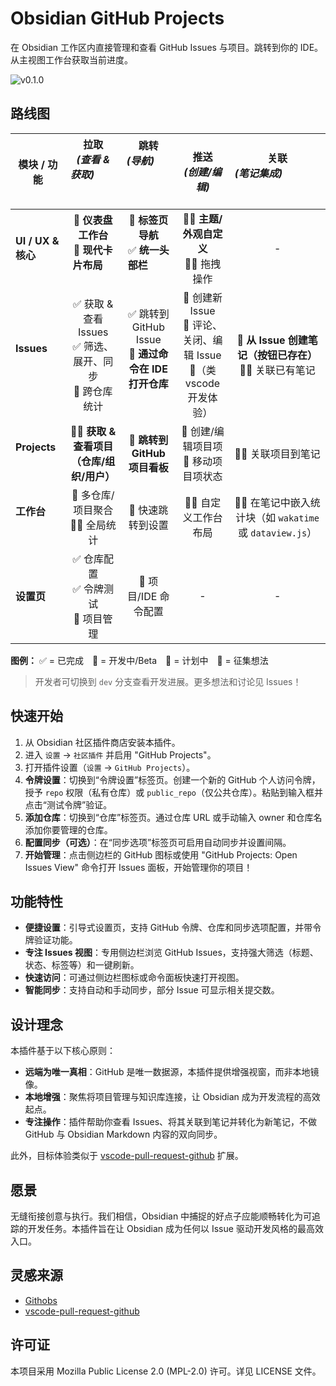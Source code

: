 
# Obsidian GitHub Projects

在 Obsidian 工作区内直接管理和查看 GitHub Issues 与项目。跳转到你的 IDE。从主视图工作台获取当前进度。

<!-- ![beta-preview](./assets/beta.png) -->

![v0.1.0](./assets/0.1.0.png)

<!-- > 关于截图：上图展示了本插件的 beta 愿景，包括主工作台视图。首个版本重点提供强大的侧边栏功能（如右侧所示）。工作台及其他功能已在开发中（分支：dev），即将推出！ -->

## 路线图

| 模块 / 功能              |      **拉取**<br>*(查看 & 获取)*                                      |  **跳转**<br>*(导航)*                                           |                                  **推送**<br>*(创建/编辑)*                                   |   **关联**<br>*(笔记集成)*                                      |
| ------------------------ | :--------------------------------------------------------------------: | :-----------------------------------------------------------------: | :--------------------------------------------------------------------------------------------: | :---------------------------------------------------------------------: |
| **UI / UX & 核心**       |    🚀 **仪表盘工作台**<br>🚀 **现代卡片布局**             |  🚀 **标签页导航**<br>✅ **统一头部栏**                  |                  🚧🤔 **主题/外观自定义**<br>🚧🤔 拖拽操作                   |                                    -                                    |
| **Issues**               | ✅ 获取 & 查看 Issues<br>✅ 筛选、展开、同步<br>🚀 跨仓库统计 | ✅ 跳转到 GitHub Issue<br>🚀 **通过命令在 IDE 打开仓库**       | 🚧 创建新 Issue<br>🚧 评论、关闭、编辑 Issue <br>🚧（类 vscode 开发体验） | 🚀 **从 Issue 创建笔记（按钮已存在）**<br>🚧🤔 关联已有笔记 |
| **Projects**             |             🚀🤔 **获取 & 查看项目（仓库/组织/用户）**             |                 🚀 **跳转到 GitHub 项目看板**                 |                   🚧 创建/编辑项目项<br>🚧 移动项目项状态                    |                        🚧🤔 关联项目到笔记                        |
| **工作台**            |         🚀 多仓库/项目聚合<br>🚀🤔 全局统计         |                      🚀 快速跳转到设置                       |                                  🚧🤔 自定义工作台布局                                  |    🚧🤔 在笔记中嵌入统计块（如 `wakatime` 或 `dataview.js`）    |
| **设置页**         |       ✅ 仓库配置 <br>✅ 令牌测试<br>🚀 项目管理        |                    🚀 项目/IDE 命令配置                    |                                               -                                                |                                    -                                    |

**图例：** ✅ = 已完成 🚀 = 开发中/Beta 🚧 = 计划中 🤔 = 征集想法

> 开发者可切换到 `dev` 分支查看开发进展。更多想法和讨论见 Issues！

## 快速开始

1.  从 Obsidian 社区插件商店安装本插件。
2.  进入 `设置` -> `社区插件` 并启用 "GitHub Projects"。
3.  打开插件设置（`设置` -> `GitHub Projects`）。
4.  **令牌设置**：切换到“令牌设置”标签页。创建一个新的 GitHub 个人访问令牌，授予 `repo` 权限（私有仓库）或 `public_repo`（仅公共仓库）。粘贴到输入框并点击“测试令牌”验证。
5.  **添加仓库**：切换到“仓库”标签页。通过仓库 URL 或手动输入 owner 和仓库名添加你要管理的仓库。
6.  **配置同步（可选）**：在“同步选项”标签页可启用自动同步并设置间隔。
7.  **开始管理**：点击侧边栏的 GitHub 图标或使用 "GitHub Projects: Open Issues View" 命令打开 Issues 面板，开始管理你的项目！

## 功能特性

- **便捷设置**：引导式设置页，支持 GitHub 令牌、仓库和同步选项配置，并带令牌验证功能。
- **专注 Issues 视图**：专用侧边栏浏览 GitHub Issues，支持强大筛选（标题、状态、标签等）和一键刷新。
- **快速访问**：可通过侧边栏图标或命令面板快速打开视图。
- **智能同步**：支持自动和手动同步，部分 Issue 可显示相关提交数。

## 设计理念

本插件基于以下核心原则：

- **远端为唯一真相**：GitHub 是唯一数据源，本插件提供增强视窗，而非本地镜像。
- **本地增强**：聚焦将项目管理与知识库连接，让 Obsidian 成为开发流程的高效起点。
- **专注操作**：插件帮助你查看 Issues、将其关联到笔记并转化为新笔记，不做 GitHub 与 Obsidian Markdown 内容的双向同步。

此外，目标体验类似于 [vscode-pull-request-github](https://github.com/microsoft/vscode-pull-request-github) 扩展。

## 愿景

无缝衔接创意与执行。我们相信，Obsidian 中捕捉的好点子应能顺畅转化为可追踪的开发任务。本插件旨在让 Obsidian 成为任何以 Issue 驱动开发风格的最高效入口。

## 灵感来源

-   [Githobs](https://github.com/GabAlpha/obsidian-githobs)
-   [vscode-pull-request-github](https://github.com/microsoft/vscode-pull-request-github)

## 许可证

本项目采用 Mozilla Public License 2.0 (MPL-2.0) 许可。详见 LICENSE 文件。

<!--## 愿景（已过时）

我希望如何使用这个插件？

“在 Obsidian 工作区中，将一个想法细化为带验收标准的任务笔记并一键创建为 GitHub Issue；随后在 VS Code 中，从 Issue 创建分支，编写失败测试，然后调用 MCP 服务自动打包 Issue 描述、相关 ADR 和代码，驱动 Copilot 高效编码直至测试通过。最后，在 VS Code 内完成 PR 创建、自查和 CI 触发，通过标准化发版脚本完成交付。”

本插件旨在高效桥接 Obsidian 与 GitHub。
-->

